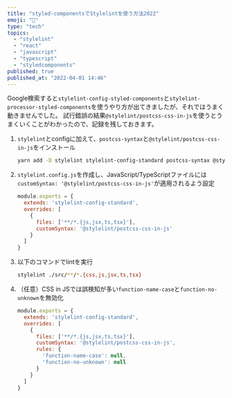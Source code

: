 ```yaml
---
title: "styled-componentsでStylelintを使う方法2022"
emoji: "💫"
type: "tech"
topics:
  - "stylelint"
  - "react"
  - "javascript"
  - "typescript"
  - "styledcomponents"
published: true
published_at: "2022-04-01 14:46"
---
```


Google検索すると`stylelint-config-styled-components`と`stylelint-processor-styled-components`を使うやり方が出てきましたが、それではうまく動きませんでした。
試行錯誤の結果`@stylelint/postcss-css-in-js`を使うとうまくいくことがわかったので、記録を残しておきます。

1. `stylelint`とconfigに加えて、`postcss-syntax`と`@stylelint/postcss-css-in-js`をインストール
   ```sh
   yarn add -D stylelint stylelint-config-standard postcss-syntax @stylelint/postcss-css-in-js
   ```
2. `stylelint.config.js`を作成し、JavaScript/TypeScriptファイルには`customSyntax: '@stylelint/postcss-css-in-js'`が適用されるよう設定
   ```js:stylelint.config.js
   module.exports = {
     extends: 'stylelint-config-standard',
     overrides: [
       {
         files: ['**/*.{js,jsx,ts,tsx}'],
         customSyntax: '@stylelint/postcss-css-in-js'
       }
     ]
   }
   ```
3. 以下のコマンドでlintを実行
   ```sh
   stylelint ./src/**/*.{css,js,jsx,ts,tsx}
   ```
4. （任意）CSS in JSでは誤検知が多い`function-name-case`と`function-no-unknown`を無効化
   ```js:stylelint.config.js
   module.exports = {
     extends: 'stylelint-config-standard',
     overrides: [
       {
         files: ['**/*.{js,jsx,ts,tsx}'],
         customSyntax: '@stylelint/postcss-css-in-js',
         rules: {
           'function-name-case': null,
           'function-no-unknown': null
         }
       }
     ]
   }
   ```